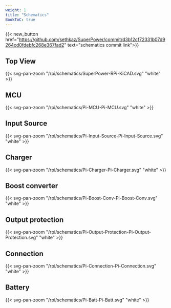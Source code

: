 ```yaml
---
weight: 1
title: "Schematics"
BookToC: true
---
```


{{< new_button href="https://github.com/sethkaz/SuperPower/commit/d3b12cf72331b07d9264cd0fdebfc268e367fad2" text="schematics commit link">}}
## Top View

{{< svg-pan-zoom "/rpi/schematics/SuperPower-RPi-KiCAD.svg" "white" >}}

## MCU
{{< svg-pan-zoom "/rpi/schematics/Pi-MCU-Pi-MCU.svg" "white" >}}

## Input Source
{{< svg-pan-zoom "/rpi/schematics/Pi-Input-Source-Pi-Input-Source.svg" "white" >}}

## Charger
{{< svg-pan-zoom "/rpi/schematics/Pi-Charger-Pi-Charger.svg" "white" >}}

## Boost converter
{{< svg-pan-zoom "/rpi/schematics/Pi-Boost-Conv-Pi-Boost-Conv.svg" "white" >}}

## Output protection
{{< svg-pan-zoom "/rpi/schematics/Pi-Output-Protection-Pi-Output-Protection.svg" "white" >}}

## Connection
{{< svg-pan-zoom "/rpi/schematics/Pi-Connection-Pi-Connection.svg" "white" >}}


## Battery
{{< svg-pan-zoom "/rpi/schematics/Pi-Batt-Pi-Batt.svg" "white" >}}

